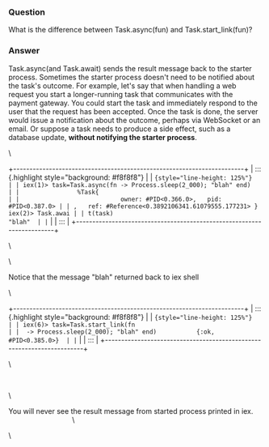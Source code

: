 ### Question
What is the difference between Task.async(fun) and
Task.start\_link(fun)?


### Answer
Task.async(and Task.await) sends the result message back to the starter
process. Sometimes the starter process doesn't need to be notified about
the task's outcome. For example, let's say that when handling a web
request you start a longer-running task that communicates with the
payment gateway. You could start the task and immediately respond to the
user that the request has been accepted. Once the task is done, the
server would issue a notification about the outcome, perhaps via
WebSocket or an email. Or suppose a task needs to produce a side effect,
such as a database update, **without notifying the starter process**. 

<div>

\

</div>

<div>

+-----------------------------------------------------------------------+
| ::: {.highlight style="background: #f8f8f8"}                          |
| ``` {style="line-height: 125%"}                                       |
| iex(1)> task=Task.async(fn -> Process.sleep(2_000); "blah" end)       |
|                %Task{                                                 |
|                            owner: #PID<0.366.0>,   pid: #PID<0.387.0> |
| ,   ref: #Reference<0.3892106341.61079555.177231> } iex(2)> Task.awai |
| t(task)                                                       "blah"  |
| ```                                                                   |
| :::                                                                   |
+-----------------------------------------------------------------------+

\

</div>

<div>

\

</div>

<div>

Notice that the message \"blah\" returned back to iex shell

</div>

<div>

\

</div>

+-----------------------------------------------------------------------+
| ::: {.highlight style="background: #f8f8f8"}                          |
| ``` {style="line-height: 125%"}                                       |
| iex(6)> task=Task.start_link(fn                                       |
|  -> Process.sleep(2_000); "blah" end)           {:ok, #PID<0.385.0>}  |
| ```                                                                   |
| :::                                                                   |
+-----------------------------------------------------------------------+

\

<div>

      

</div>

<div>

\

</div>

<div>

You will never see the result message from started process printed in
iex.                                    \

</div>

<div>

\

</div>


